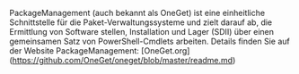 PackageManagement (auch bekannt als OneGet) ist eine einheitliche Schnittstelle für die Paket-Verwaltungssysteme und zielt darauf ab, die Ermittlung von Software stellen, Installation und Lager (SDII) über einen gemeinsamen Satz von PowerShell-Cmdlets arbeiten. Details finden Sie auf der Website PackageManagement: [OneGet.org] (https://github.com/OneGet/oneget/blob/master/readme.md)


<!--HONumber=Oct16_HO1-->


